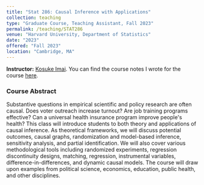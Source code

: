 ```yaml
---
title: "Stat 286: Causal Inference with Applications"
collection: teaching
type: "Graduate Course, Teaching Assistant, Fall 2023"
permalink: /teaching/STAT286
venue: "Harvard University, Department of Statistics"
date: "2023"
offered: "Fall 2023"
location: "Cambridge, MA"
---
```

**Instructor:** [Kosuke Imai](https://imai.fas.harvard.edu). You can find the course notes I wrote for the course [here](https://github.com/kchaz/CausalCourseNotes). 

### Course Abstract

 Substantive questions in empirical scientific and policy research
 are often causal.  Does voter outreach increase turnout?  Are job
  training programs effective?  Can a universal health insurance
  program improve people's health?  This class will introduce students
  to both theory and applications of causal inference.  As theoretical
  frameworks, we will discuss potential outcomes, causal graphs,
  randomization and model-based inference, sensitivity analysis, and
  partial identification.  We will also cover various methodological
  tools including randomized experiments, regression discontinuity
  designs, matching, regression, instrumental variables,
  difference-in-differences, and dynamic causal models.  The course
  will draw upon examples from political science, economics,
  education, public health, and other disciplines.
